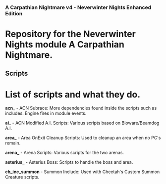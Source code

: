 ### A Carpathian Nightmare v4 - Neverwinter Nights Enhanced Edition
# Repository for the Neverwinter Nights module A Carpathian Nightmare.


## Scripts
# List of scripts and what they do.


**acn_** - ACN Subrace: More dependencies found inside the scripts such as includes.  Engine fires in module events.

**ai_** - ACN Modified A.I. Scripts: Various scripts based on Bioware/Beamdog A.I.

**area_** - Area OnExit Cleanup Scripts:  Used to cleanup an area when no PC's remain.

**arena_** - Arena Scripts:  Various scripts for the two arenas.

**asterius_** - Asterius Boss:  Scripts to handle the boss and area.

**ch_inc_summon** - Summon Include:  Used with Cheetah's Custom Summon Creature scripts.


